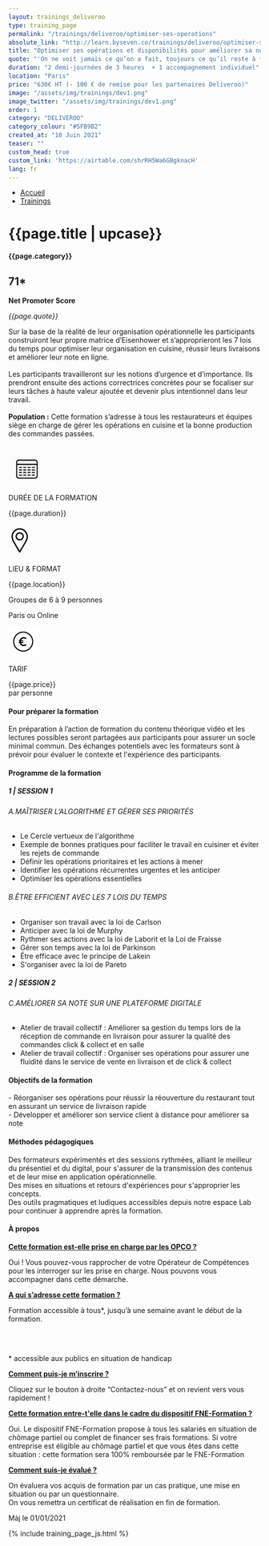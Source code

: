 ```yaml
---
layout: trainings_deliveroo
type: training_page
permalink: "/trainings/deliveroo/optimiser-ses-operations"
absolute_link: "http://learn.byseven.co/trainings/deliveroo/optimiser-ses-operations"
title: "Optimiser ses opérations et disponibilités pour améliorer sa note"
quote: "'On ne voit jamais ce qu’on a fait, toujours ce qu’il reste à faire.'– Marie Curie"
duration: "2 demi-journées de 3 heures  + 1 accompagnement individuel"
location: "Paris"
price: "630€ HT (- 100 € de remise pour les partenaires Deliveroo)"
image: "/assets/img/trainings/dev1.png"
image_twitter: "/assets/img/trainings/dev1.png"
order: 1
category: "DELIVEROO"
category_colour: "#5FB9B2"
created_at: "10 Juin 2021"
teaser: ""
custom_head: true
custom_link: 'https://airtable.com/shrRH5Wa6GBgknacH'
lang: fr
---
```


<div class="trainings-breadcrumb">
  <nav aria-label="Breadcrumb" class="breadcrumb">
    <ul>
        <li><a href="/">Accueil</a></li>
        <li><a href="/trainings">Trainings</a></li>
    </ul>
  </nav>
</div>
<div class="training-page-main">
  <div class="training-page-main-banner">
    <div class="training-page-main-banner-left">
      <div>
        <h1 class="training-page-main-banner-left-title">{{page.title | upcase}}</h1>
        <div class='category-score'><h4 class="training-page-main-banner-left-category" style="background: {{page.category_colour}};">{{page.category}}</h4>
          <div class='net-promote-score'><h2>71<span>&#42;</span></h2>
          <p><strong>Net Promoter Score</strong></p>
          </div>
        </div>
        <p class="training-page-main-banner-left-quote"><em>{{page.quote}}</em></p>
      </div>
      <p class="training-page-main-banner-left-description">Sur la base de la réalité de leur organisation opérationnelle les participants construiront leur propre matrice d’Eisenhower et s’approprieront les 7 lois du temps pour optimiser leur organisation en cuisine, réussir leurs livraisons et améliorer leur note en ligne.
      <br><br>
     Les participants travailleront sur les notions d’urgence et d’importance. Ils prendront ensuite des actions correctrices concrètes pour se focaliser sur leurs tâches à haute valeur ajoutée et devenir plus intentionnel dans leur travail.
      <br><br>
      <strong>Population :</strong> Cette formation s’adresse à tous les restaurateurs et équipes siège en charge de gérer les opérations en cuisine et la bonne production des commandes passées.
      </p>
    </div>
    <div class="training-page-main-banner-right">
      <img src="{{page.image}}" alt="">
    </div>
  </div>
</div>
<div class="training-page-infos" style="background: {{page.category_colour}};">
  <div class="training-pages-infos-date">
    <img src="/assets/img/PICTO_DATE.png" alt="" class='training-page-picto'>
    <div class="traning-pages-info-text">
        <p>DURÉE DE LA FORMATION</p>
        <p>{{page.duration}}</p>
    </div>
  </div>
  <div class="training-pages-infos-place">
    <img src="/assets/img/PICTO_LIEU.png" alt="" class='training-page-picto'>
    <div class="traning-pages-info-text">
        <p>LIEU & FORMAT</p>
        <p>{{page.location}}</p>
        <p>Groupes de 6 à 9 personnes</p>
        <p>Paris ou Online</p>
    </div>
  </div>
  <div class="training-pages-infos-price">
    <img src="/assets/img/PICTO_TARIFS.png" alt="" class='training-page-picto'>
    <div class="traning-pages-info-text">
        <p class="align">TARIF</p>
        <p>{{page.price}} <br>par personne</p>
    </div>
  </div>
</div>
<div class="training-page-main-description">
  <div class="training-page-main-description-left" >
    <h4 style="text-decoration-color: {{page.category_colour}};">Pour préparer la formation</h4>
    <p>En préparation à l’action de formation du contenu théorique vidéo et les lectures possibles seront partagées aux participants pour assurer un socle minimal commun. Des échanges potentiels avec les formateurs sont à prévoir pour évaluer le contexte et l'expérience des participants.</p>
    <h4 style="text-decoration-color: {{page.category_colour}};">Programme de la formation</h4>
    <h5 style="color: {{page.category_colour}};">1 | SESSION 1</h5>
    <h6>A.MAÎTRISER L’ALGORITHME ET GÉRER SES PRIORITÉS</h6>
    <ul>
      <li>Le Cercle vertueux de l'algorithme</li>
      <li>Exemple de bonnes pratiques pour faciliter le travail en cuisiner et éviter les rejets de commande</li>
      <li>Définir les opérations prioritaires et les actions à mener</li>
      <li>Identifier les opérations récurrentes urgentes et les anticiper</li>
      <li>Optimiser les opérations essentielles</li>
    </ul>
    <h6>B.ÊTRE EFFICIENT AVEC LES 7 LOIS DU TEMPS</h6>
    <ul>
      <li>Organiser son travail avec la loi de Carlson</li>
      <li>Anticiper avec la loi de Murphy</li>
      <li>Rythmer ses actions avec la loi de Laborit et la Loi de Fraisse</li>
      <li>Gérer son temps avec la loi de Parkinson</li>
      <li>Être efficace avec le principe de Lakein</li>
      <li>S'organiser avec la loi de Pareto</li>
    </ul>
    <h5 style="color: {{page.category_colour}};">2 | SESSION 2</h5>
    <h6>C.AMÉLIORER SA NOTE SUR UNE PLATEFORME DIGITALE</h6>
    <ul>
      <li>Atelier de travail collectif : Améliorer sa gestion du temps lors de la réception de commande en livraison  pour assurer la qualité des commandes click & collect et en salle</li>
      <li>Atelier de travail collectif : Organiser ses opérations pour assurer une fluidité dans le service de vente en livraison et de click & collect</li>
    </ul>
  </div>
  <div class="training-page-main-description-right" >
    <div>
      <h4 style="text-decoration-color: {{page.category_colour}};">Objectifs de la formation</h4>
      <p>
      - Réorganiser ses opérations pour réussir la réouverture du restaurant tout en assurant un service de livraison rapide<br>
      - Développer et améliorer son service client à distance pour améliorer sa note<br>
      </p>
      <h4 style="text-decoration-color: {{page.category_colour}};">Méthodes pédagogiques</h4>
      <p>
       Des formateurs expérimentés et des sessions rythmées, alliant le meilleur du présentiel et du digital, pour s'assurer de la transmission des contenus et de leur mise en application opérationnelle.
      <br>Des mises en situations et retours d'expériences pour s'approprier les concepts.
      <br>Des outils pragmatiques et ludiques accessibles depuis notre espace Lab pour continuer à apprendre après la formation.
      </p>
      <h4 style="text-decoration-color: {{page.category_colour}};">À propos</h4>
      <div class="training-page-faq-element">
        <a class='training-page-faq-question-link' data-toggle="collapse" href="#collapse1" role="button" aria-expanded="false" aria-controls="collapse1" style="color: {{page.category_colour}};">
          <div class="training-page-faq-question flex-row-between-centered">
            <p><strong>Cette formation est-elle prise en charge par les OPCO ?</strong></p>
            <i class="fas fa-angle-down fa-2x"></i>
            <i class="fas fa-angle-up fa-2x hidden"></i>
          </div>
        </a>
        <div class="training-page-faq-answer collapse" id="collapse1">
          <p>Oui ! Vous pouvez-vous rapprocher de votre Opérateur de Compétences pour les interroger sur les prise en charge. Nous pouvons vous accompagner dans cette démarche.</p>
        </div>
      </div>
      <div class="training-page-faq-element">
        <a class='training-page-faq-question-link' data-toggle="collapse" href="#collapse2" role="button" aria-expanded="false" aria-controls="collapse2" style="color: {{page.category_colour}};">
          <div class="training-page-faq-question flex-row-between-centered">
            <p><strong>A qui s’adresse cette formation ?</strong></p>
            <i class="fas fa-angle-down fa-2x"></i>
            <i class="fas fa-angle-up fa-2x hidden"></i>
          </div>
        </a>
        <div class="training-page-faq-answer collapse" id="collapse2">
          <p>Formation accessible à tous*, jusqu’à une semaine avant le début de la formation.</p><br><br>
          <p> * accessible aux publics en situation de handicap</p>
        </div>
      </div>
      <div class="training-page-faq-element">
        <a class='training-page-faq-question-link' data-toggle="collapse" href="#collapse3" role="button" aria-expanded="false" aria-controls="collapse3" style="color: {{page.category_colour}};">
          <div class="training-page-faq-question flex-row-between-centered">
            <p><strong>Comment puis-je m’inscrire ?</strong></p>
            <i class="fas fa-angle-down fa-2x"></i>
            <i class="fas fa-angle-up fa-2x hidden"></i>
          </div>
        </a>
        <div class="training-page-faq-answer collapse" id="collapse3">
          <p>Cliquez sur le bouton à droite “Contactez-nous” et on revient vers vous rapidement !</p>
        </div>
      </div>
      <div class="training-page-faq-element">
        <a class='training-page-faq-question-link' data-toggle="collapse" href="#collapse4" role="button" aria-expanded="false" aria-controls="collapse4" style="color: {{page.category_colour}};">
          <div class="training-page-faq-question flex-row-between-centered">
            <p><strong>Cette formation entre-t'elle dans le cadre du dispositif FNE-Formation ?</strong></p>
            <i class="fas fa-angle-down fa-2x"></i>
            <i class="fas fa-angle-up fa-2x hidden"></i>
          </div>
        </a>
        <div class="training-page-faq-answer collapse" id="collapse4">
          <p>Oui. Le dispositif FNE-Formation propose à tous les salariés en situation de chômage partiel ou complet de financer ses frais formations. Si votre entreprise est éligible au chômage partiel et que vous êtes dans cette situation : cette formation sera 100% remboursée par le FNE-Formation</p>
        </div>
      </div>
      <div class="training-page-faq-element">
        <a class='training-page-faq-question-link' data-toggle="collapse" href="#collapse5" role="button" aria-expanded="false" aria-controls="collapse4" style="color: {{page.category_colour}};">
          <div class="training-page-faq-question flex-row-between-centered">
            <p><strong>Comment suis-je évalué ?</strong></p>
            <i class="fas fa-angle-down fa-2x"></i>
            <i class="fas fa-angle-up fa-2x hidden"></i>
          </div>
        </a>
        <div class="training-page-faq-answer collapse" id="collapse5">
          <p>On évaluera vos acquis de formation par un cas pratique, une mise en situation ou par un questionnaire.<br>
          On vous remettra un certificat de réalisation en fin de formation.</p>
        </div>
      </div>
      <div class="training-additional-info">
        <p>Màj le 01/01/2021</p>
      </div>
    </div>
  </div>
</div>

{% include training_page_js.html %}

